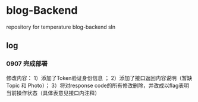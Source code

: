 # blog-Backend
repository for temperature blog-backend sln

## log

### 0907 完成部署
修改内容： 1）添加了Token验证身份信息 ； 2）添加了接口返回内容说明（暂缺Topic 和 Photo）； 3）将对response code的所有修改删除，并改成以flag表明当前操作状态（具体表意见接口内注释）
